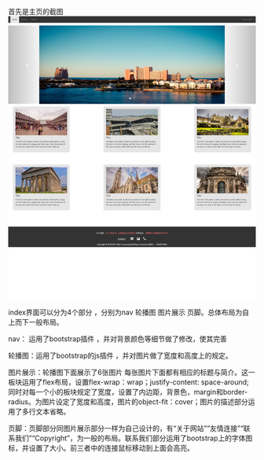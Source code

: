 首先是主页的截图
  ![](./images/index.png)


index界面可以分为4个部分 ，分别为nav 轮播图 图片展示 页脚。总体布局为自上而下一般布局。

nav： 运用了bootstrap插件 ，并对背景颜色等细节做了修改，使其完善

轮播图：运用了bootstrap的js插件 ，并对图片做了宽度和高度上的规定。

图片展示：轮播图下面展示了6张图片 每张图片下面都有相应的标题与简介。这一板块运用了flex布局，设置flex-wrap：wrap；justify-content: space-around; 同时对每一个小的板块规定了宽度，设置了内边距，背景色，margin和border-radius。为图片设定了宽度和高度，图片的object-fit：cover；图片的描述部分运用了多行文本省略。

页脚：页脚部分同图片展示部分一样为自己设计的，有“关于网站”“友情连接”“联系我们”“Copyright”，为一般的布局。联系我们部分运用了bootstrap上的字体图标，并设置了大小。前三者中的连接鼠标移动到上面会高亮。